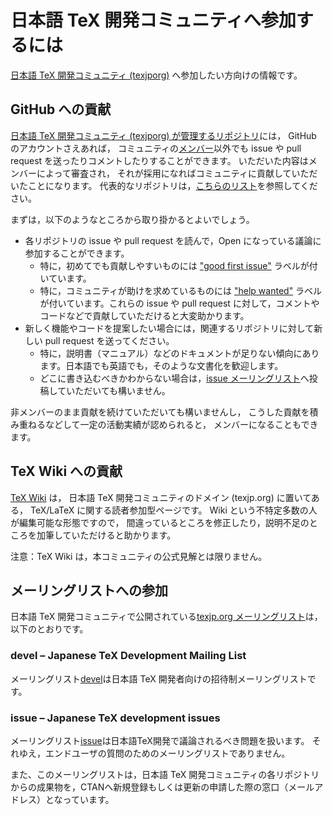 # 日本語 TeX 開発コミュニティへ参加するには

[日本語 TeX 開発コミュニティ (texjporg)](https://texjp.org/)
へ参加したい方向けの情報です。

## GitHub への貢献

[日本語 TeX 開発コミュニティ (texjporg) が管理するリポジトリ](https://github.com/texjporg)には，
GitHub のアカウントさえあれば，
コミュニティの[メンバー](member.md)以外でも
issue や pull request を送ったりコメントしたりすることができます。
いただいた内容はメンバーによって審査され，
それが採用になればコミュニティに貢献していただいたことになります。
代表的なリポジトリは，[こちらのリスト](repositories.md)を参照してください。

まずは，以下のようなところから取り掛かるとよいでしょう。

* 各リポジトリの issue や pull request を読んで，Open になっている議論に参加することができます。
    * 特に，初めてでも貢献しやすいものには ["good first issue"](https://github.com/search?q=org%3Atexjporg+label%3A%22good+first+issue%22+is%3Aopen) ラベルが付いています。
    * 特に，コミュニティが助けを求めているものには ["help wanted"](https://github.com/search?q=org%3Atexjporg+label%3A%22help+wanted%22+is%3Aopen) ラベルが付いています。これらの issue や pull request に対して，コメントやコードなどで貢献していただけると大変助かります。
* 新しく機能やコードを提案したい場合には，関連するリポジトリに対して新しい pull request を送ってください。
    * 特に，説明書（マニュアル）などのドキュメントが足りない傾向にあります。日本語でも英語でも，そのような文書化を歓迎します。
    * どこに書き込むべきかわからない場合は，[issue メーリングリスト](https://ml.texjp.org/mailman/listinfo/issue)へ投稿していただいても構いません。

非メンバーのまま貢献を続けていただいても構いませんし，
こうした貢献を積み重ねるなどして一定の活動実績が認められると，
メンバーになることもできます。

## TeX Wiki への貢献

[TeX Wiki](https://texwiki.texjp.org/) は，
日本語 TeX 開発コミュニティのドメイン (texjp.org) に置いてある，
TeX/LaTeX に関する読者参加型ページです。
Wiki という不特定多数の人が編集可能な形態ですので，
間違っているところを修正したり，説明不足のところを加筆していただけると助かります。

注意：TeX Wiki は，本コミュニティの公式見解とは限りません。


## メーリングリストへの参加

日本語 TeX 開発コミュニティで公開されている[texjp.org メーリングリスト](https://ml.texjp.org/)は，以下のとおりです。

### devel – Japanese TeX Development Mailing List
メーリングリスト[devel](https://ml.texjp.org/mailman/listinfo/devel)は日本語 TeX 開発者向けの招待制メーリングリストです。

### issue – Japanese TeX development issues
メーリングリスト[issue](https://ml.texjp.org/mailman/listinfo/issue)は日本語TeX開発で議論されるべき問題を扱います。
それゆえ，エンドユーザの質問のためのメーリングリストでありません。

また、このメーリングリストは，日本語 TeX 開発コミュニティの各リポジトリからの成果物を，CTANへ新規登録もしくは更新の申請した際の窓口（メールアドレス）となっています。
